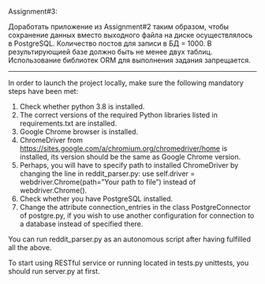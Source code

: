 Assignment#3:

Доработать приложение из Assignment#2 таким образом, чтобы сохранение данных вместо выходного файла на диске
осуществлялось в PostgreSQL. Количество постов для записи в БД = 1000.
В результирующией базе должно быть не менее двух таблиц.
Использование библиотек ORM для выполнения задания запрещается.

_____________________________________________________________________________________________


In order to launch the project locally, make sure the following mandatory steps have been met:

1. Check whether python 3.8 is installed.
2. The correct versions of the required Python libraries listed in requirements.txt are installed.
3. Google Chrome browser is installed.
4. ChromeDriver from https://sites.google.com/a/chromium.org/chromedriver/home is installed, its version should be the same as Google Chrome version.
5. Perhaps, you will have to specify path to installed ChromeDriver by changing the line in reddit_parser.py: use self.driver = webdriver.Chrome(path=”Your path to file”) instead of webdriver.Chrome().
6. Check whether you have PostgreSQL installed.
7. Change the attribute connection_entries in the class PostgreConnector of postgre.py, if you wish to use another configuration for connection to a database instead of specified there.

You can run reddit_parser.py as an autonomous script after having fulfilled all the above.

To start using RESTful service or running located in tests.py unittests, you should run server.py at first.
